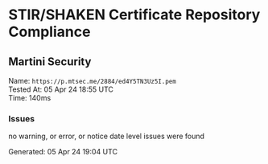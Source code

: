 # STIR/SHAKEN Certificate Repository Compliance

## Martini Security

Name: `https://p.mtsec.me/2884/ed4Y5TN3Uz5I.pem`\
Tested At: 05 Apr 24 18:55 UTC\
Time: 140ms

### Issues

no warning, or error, or notice date level issues were found

Generated: 05 Apr 24 19:04 UTC